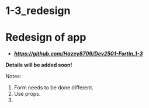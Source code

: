 # 1-3_redesign

# Redesign of app <br>

-   ***https://github.com/Hazey8709/Dev2501-Fortin_1-3***

**Details will be added soon!**

Notes:

1. Form needs to be done different.
2. Use props.
3.
